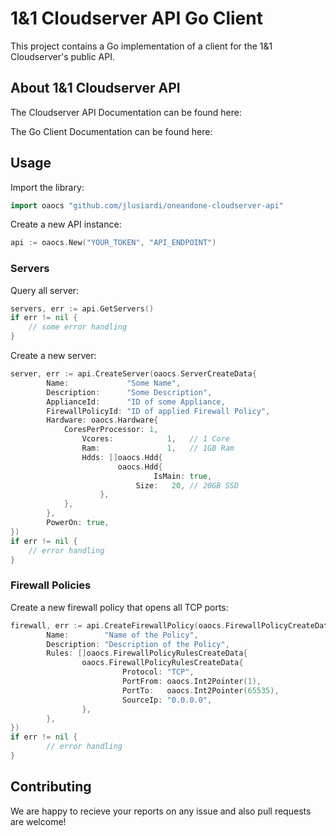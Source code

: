 # 1&1 Cloudserver API Go Client
  
This project contains a Go implementation of a client for the 1&1 Cloudserver's public API.
    
## About 1&1 Cloudserver API

The Cloudserver API Documentation can be found here: []()
      
The Go Client Documentation can be found here: []()

## Usage

Import the library:

```go
import oaocs "github.com/jlusiardi/oneandone-cloudserver-api"
```

Create a new API instance:

```go
api := oaocs.New("YOUR_TOKEN", "API_ENDPOINT")
```
### Servers

Query all server:

```go
servers, err := api.GetServers()
if err != nil {
	// some error handling
}
```

Create a new server:

```go
server, err := api.CreateServer(oaocs.ServerCreateData{
        Name:             "Some Name",
        Description:      "Some Description",
        ApplianceId:      "ID of some Appliance,
        FirewallPolicyId: "ID of applied Firewall Policy",
        Hardware: oaocs.Hardware{
	        CoresPerProcessor: 1,
                Vcores:            1,	// 1 Core
                Ram:               1,	// 1GB Ram
                Hdds: []oaocs.Hdd{
                        oaocs.Hdd{
                                IsMain: true,
                        	Size:   20,	// 20GB SSD
                	},
        	},
        },
        PowerOn: true,
})
if err != nil {
	// error handling
}
```

### Firewall Policies

Create a new firewall policy that opens all TCP ports:

```go
firewall, err := api.CreateFirewallPolicy(oaocs.FirewallPolicyCreateData{
        Name:        "Name of the Policy",
        Description: "Description of the Policy",
        Rules: []oaocs.FirewallPolicyRulesCreateData{
                oaocs.FirewallPolicyRulesCreateData{
                         Protocol: "TCP",
                         PortFrom: oaocs.Int2Pointer(1),
                         PortTo:   oaocs.Int2Pointer(65535),
                         SourceIp: "0.0.0.0",
                },
        },
})
if err != nil {
        // error handling
}
```
  
## Contributing
    
We are happy to recieve your reports on any issue and also pull requests are welcome!
